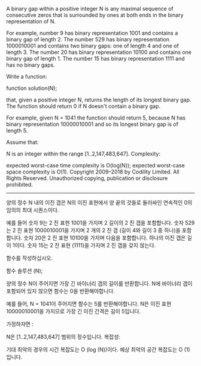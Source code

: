 A binary gap within a positive integer N is any maximal sequence of consecutive zeros that is surrounded by ones at both ends in the binary representation of N.

For example, number 9 has binary representation 1001 and contains a binary gap of length 2. The number 529 has binary representation 1000010001 and contains two binary gaps: one of length 4 and one of length 3. The number 20 has binary representation 10100 and contains one binary gap of length 1. The number 15 has binary representation 1111 and has no binary gaps.

Write a function:

function solution(N);

that, given a positive integer N, returns the length of its longest binary gap. The function should return 0 if N doesn't contain a binary gap.

For example, given N = 1041 the function should return 5, because N has binary representation 10000010001 and so its longest binary gap is of length 5.

Assume that:

N is an integer within the range [1..2,147,483,647].
Complexity:

expected worst-case time complexity is O(log(N));
expected worst-case space complexity is O(1).
Copyright 2009–2018 by Codility Limited. All Rights Reserved. Unauthorized copying, publication or disclosure prohibited.

---

양의 정수 N 내의 이진 갭은 N의 이진 표현에서 양 끝의 것들로 둘러싸인 연속적인 0의 임의의 최대 시퀀스이다.

예를 들어 숫자 9는 2 진 표현 1001을 가지며 2 길이의 2 진 갭을 포함합니다. 숫자 529는 2 진 표현 1000010001을 가지며 2 개의 2 진 갭 (길이 4와 길이 3 중 하나)을 포함합니다. 숫자 20은 2 진 표현 10100을 가지며 다음을 포함합니다. 하나의 이진 갭은 길이 1이다. 숫자 15는 2 진 표현 (1111)을 가지며 2 진 갭을 갖지 않는다.

함수를 작성하십시오.

함수 솔루션 (N);

양의 정수 N이 주어지면 가장 긴 바이너리 갭의 길이를 반환합니다. N에 바이너리 갭이 포함되어 있지 않으면 함수는 0을 반환해야합니다.

예를 들어, N = 1041이 주어지면 함수는 5를 반환해야합니다. N은 이진 표현 10000010001을 가지므로 가장 긴 이진 간격은 길이 5입니다.

가정하자면 :

N은 [1..2,147,483,647] 범위의 정수입니다.
복잡성:

기대 최악의 경우의 시간 복잡도는 O (log (N))이다.
예상 최악의 공간 복잡도는 O (1)입니다.
